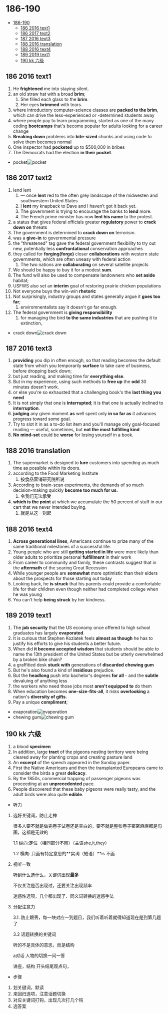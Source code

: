 # 186-190

- [186-190](#186-190)
  - [186 2016 text1](#186-2016-text1)
  - [186 2017 text2](#186-2017-text2)
  - [187 2016 text3](#187-2016-text3)
  - [188 2016 translation](#188-2016-translation)
  - [188 2016 text4](#188-2016-text4)
  - [189 2019 text1](#189-2019-text1)
  - [190 kk 六级](#190-kk-六级)

## 186 2016 text1

1. He **frightened** me into staying silent.
2. an old straw hat with a broad **brim**;
   1. She filled each glass to the **brim**.
   2. Her eyes **brimmed** with tears.
3. where introductory computer-science classes are **packed to the brim**, which can drive the less-experienced or -determined students away
4. where people pay to learn programming, started as one of the many coding **bootcamps** that's become popular for adults looking for a career change
5. **Breaking down** problems into **bite-sized** chunks and using code to solve them becomes normal
6. One inspector had **pocketed** up to $500,000 in bribes
7. The Democrats had the election **in their pocket**.

- pocket![pocket](https://www.shutterstock.com/image-vector/patch-pocket-uniform-clothes-pockets-260nw-1431106055.jpg)

## 186 2017 text2

1. lend lent
   1. — once **lent** red to the often grey landscape of the midwesten and southwestern United States
   2. I **lent** my knapback to Dave and I haven’t got it back yet.
   3. The government is trying to encourage the banks to **lend** more.
   4. The French prime minister has now **lent his name** to the protest.
2. a status that gives federal officials greater **regulatory** power to **crack down on** threats
3. The government is determined to **crack down on** terrorism.
4. was a **give-in** to governmental pressure
5. the "threatened" tag gave the federal government flexibility to try out new, potentially less **confrontational** conservation approaches
6. they called for **forging(forge)** closer **collaborations** with western state governments, which are often uneasy with federal action
   1. The two nations are **collaborating** on several satellite projects
7. We should be happy to buy it for a modest **sum**.
8. The fund will also be used to compensate landowners who **set aside** habitat;
9. USFWS also set an **interim** goal of restoring prairie chicken populations
10. Not everyone buys the win-win **rhetoric**
11. Not surprisingly, industry groups and states generally argue it **goes too far**;
    1. enviromnentalists say it doesn't go far enough.
12. The federal government is **giving responsibility**
    1. for managing the bird **to the same industries** that are pushing it to extinction,

- crack down![crack down](https://upload.wikimedia.org/wikipedia/en/3/35/Crackdownfinalbox.jpg)

## 187 2016 text3

1. **providing** you dip in often enough, so that reading becomes the default state from which you temporarily **surface** to take care of business, before dropping back down;
2. but just reading, and making time for **everything else**.
3. But in my experience, using such methods to **free up** the **odd** 30 minutes doesn't work.
4. or else you're so exhausted that a challenging book's the **last thing you need**
5. It is not simply that one is **interrupted**; it is that one is actually inclined to **interruption**.
6. **judging** any given moment **as** well spent only **in so far as** it advances progress toward some goal.
7. Try to slot it in as a to-do list item and you'll manage only goal-focused reading — useful, sometimes, but **not the most fulfilling kind**
8. **No** **mind-set** could be **worse** for losing yourself in a book.

## 188 2016 translation

1. The supermarket is designed to **lure** customers into spending as much time as possible within its doors.
2. according to the Food Marketing Institute
   1. 按食品营销研究院所说
3. According to brain-scan experiments, the demands of so much decision-making quickly **become too much for us.**
   1. 令我们无法承受
4. **which is the point** at which we accumulate the 50 percent of stuff in our cart that we never intended buying.
   1. 就是从这一刻起

## 188 2016 text4

1. **Across generational lines**, Americans continue to prize many of the same traditional milestones of a successful life.
2. Young people who are still **getting started in life** were more likely than older adults to prioritize personal **fulfillment** in their work
3. From career to community and family, these contrasts suggest that in the **aftermath** of the searing Great Recession
4. While younger people are **somewhat** more optimistic than their elders about the prospects for those starting out today
5. Looking back, he **is struck** that his parents could provide a comfortable life for their children even though neither had completed college when he was young
6. You can’t help **being struck** by her kindness.

## 189 2019 text1

1. The **job security** that the US economy once offered to high school graduates has largely **evaporated**.
2. It is curious that Stephen Koziatek feels **almost as though** he has to justify his efforts to give his students a better future.
3. When did **it become accepted wisdom** that students should be able to name the 13th president of the United States but be utterly overwhelmed by a broken bike chain?
4. a graffitied desk **stuck with** generations of **discarded** **chewing gum**
5. But he's also found a kind of **insidious** prejudice.
6. But the **headlong** push into bachelor's degrees **for all** - and the **subtle** devaluing of anything less
7. the workers who need those jobs most **aren't equipped to** do them
8. When education becomes **one-size-fits-all**, it risks **overlooking** a nation's **diversity of gifts**.
9. Pay a unique **compliment**;

- evaporation![evaporation](https://i.ytimg.com/vi/2iXqoLPjSTg/maxresdefault.jpg)
- chewing gum![chewing gum](https://i0.wp.com/thesingaporeconscience.com/wp-content/uploads/2022/04/chewing-gum-scaled.jpg?resize=1360%2C765&ssl=1)

## 190 kk 六级

1. a blood **specimen**
2. In addition, large **tract** of the pigeons nesting territory were being cleared away for planting crops and creating pasture land
3. An **excerpt** of the speech appeared in the Sunday paper.
4. First the Native Americans and then the transplanted Europeans came to consider the birds a great **delicacy**.
5. By the 1850s, commercial trapping of passenger pigeons was proceeding at an **unprecedented** pace.
6. People discovered that these baby pigeons were really tasty, and the adult birds were also quite **edible**.

- 听力

1. 选好关键词，防止走神

   很多人要不就是做完卷子试卷还是空白的，要不就是整张卷子密密麻麻都是勾画，这都是无效的

   1.1 纵向:定位（相同部分不圈）（主语she,it,they）

   1.2 横向: 只画有特定意思的**实词（短语）**is 不画

2. 视听一致

   听到什么选什么，关键词出现**最多**

   不仅关注是否出现过，还要关注出现频率

   迷惑性选项，几个都出现了、同义词转换的迷惑手法

3. 分配注意力

   3.1. 防止跟丢，每一块对应一到题目，我们听着听着就得知道现在是到第几题了

   3.2 话题转换的关键词

   听的不是具体的意思，而是结构

   a对话 人物的切换一问一答

   讲座，结构 开头结尾观点句，

- 步骤

1. 划关键词，默读
2. 来回扫选项，注意话题切换
3. 对应关键词打钩，出现几次打几个钩
4. 选答案
